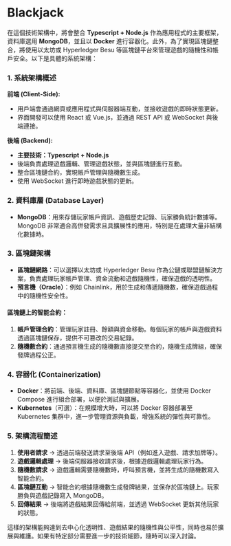 # Blackjack
在這個技術架構中，將會整合 **Typescript + Node.js** 作為應用程式的主要框架，資料庫選用 **MongoDB**，並且以 **Docker** 進行容器化。此外，為了實現區塊鏈整合，將使用以太坊或 Hyperledger Besu 等區塊鏈平台來管理遊戲的隨機性和帳戶安全。以下是具體的系統架構：

### 1. 系統架構概述

**前端 (Client-Side):**
- 用戶端會通過網頁或應用程式與伺服器端互動，並接收遊戲的即時狀態更新。
- 界面開發可以使用 React 或 Vue.js，並通過 REST API 或 WebSocket 與後端連接。

**後端 (Backend):**
- **主要技術：Typescript + Node.js**
- 後端負責處理遊戲邏輯、管理遊戲狀態，並與區塊鏈進行互動。
- 整合區塊鏈合約，實現帳戶管理與隨機數生成。
- 使用 WebSocket 進行即時遊戲狀態的更新。
  
### 2. 資料庫層 (Database Layer)

- **MongoDB**：用來存儲玩家帳戶資訊、遊戲歷史記錄、玩家勝負統計數據等。MongoDB 非常適合高併發需求且具擴展性的應用，特別是在處理大量非結構化數據時。

### 3. 區塊鏈架構

- **區塊鏈網路**：可以選擇以太坊或 Hyperledger Besu 作為公鏈或聯盟鏈解決方案，負責處理玩家帳戶管理、資金流動和遊戲隨機性，確保遊戲的透明性。
- **預言機（Oracle）**：例如 Chainlink，用於生成和傳遞隨機數，確保遊戲過程中的隨機性安全性。

#### 區塊鏈上的智能合約：
1. **帳戶管理合約**：管理玩家註冊、餘額與資金移動。每個玩家的帳戶與遊戲資料透過區塊鏈保存，提供不可篡改的交易紀錄。
2. **隨機數合約**：通過預言機生成的隨機數直接提交至合約，隨機生成牌組，確保發牌過程公正。

### 4. 容器化 (Containerization)

- **Docker**：將前端、後端、資料庫、區塊鏈節點等容器化，並使用 Docker Compose 進行組合部署，以便於測試與擴展。
- **Kubernetes**（可選）：在規模增大時，可以將 Docker 容器部署至 Kubernetes 集群中，進一步管理資源與負載，增強系統的彈性與可靠性。

### 5. 架構流程簡述

1. **使用者請求** → 透過前端發送請求至後端 API（例如進入遊戲、請求加牌等）。
2. **遊戲邏輯處理** → 後端伺服器接收請求後，根據遊戲邏輯處理玩家行為。
3. **隨機數請求** → 遊戲邏輯需要隨機數時，呼叫預言機，並將生成的隨機數寫入智能合約。
4. **區塊鏈互動** → 智能合約根據隨機數生成發牌結果，並保存於區塊鏈上。玩家勝負與遊戲記錄寫入 MongoDB。
5. **回傳結果** → 後端將遊戲結果回傳給前端，並透過 WebSocket 更新其他玩家的狀態。

這樣的架構能夠達到去中心化透明性、遊戲結果的隨機性與公平性，同時也易於擴展與維護。如果有特定部分需要進一步的技術細節，隨時可以深入討論。
